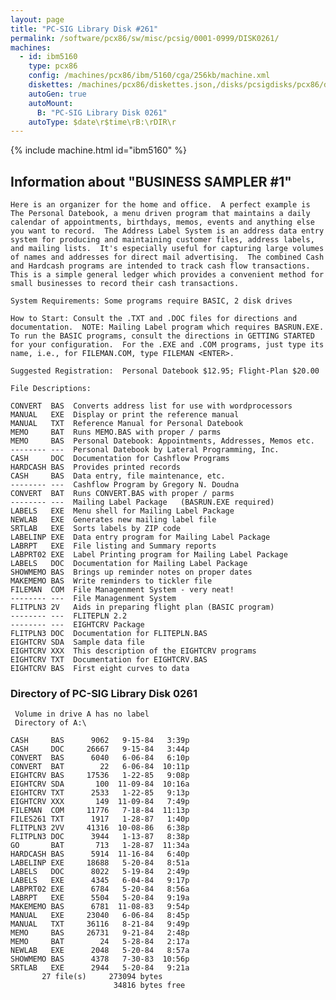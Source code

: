 ```yaml
---
layout: page
title: "PC-SIG Library Disk #261"
permalink: /software/pcx86/sw/misc/pcsig/0001-0999/DISK0261/
machines:
  - id: ibm5160
    type: pcx86
    config: /machines/pcx86/ibm/5160/cga/256kb/machine.xml
    diskettes: /machines/pcx86/diskettes.json,/disks/pcsigdisks/pcx86/diskettes.json
    autoGen: true
    autoMount:
      B: "PC-SIG Library Disk 0261"
    autoType: $date\r$time\rB:\rDIR\r
---
```


{% include machine.html id="ibm5160" %}

## Information about "BUSINESS SAMPLER #1"

    Here is an organizer for the home and office.  A perfect example is
    The Personal Datebook, a menu driven program that maintains a daily
    calendar of appointments, birthdays, memos, events and anything else
    you want to record.  The Address Label System is an address data entry
    system for producing and maintaining customer files, address labels,
    and mailing lists.  It's especially useful for capturing large volumes
    of names and addresses for direct mail advertising.  The combined Cash
    and Hardcash programs are intended to track cash flow transactions.
    This is a simple general ledger which provides a convenient method for
    small businesses to record their cash transactions.
    
    System Requirements: Some programs require BASIC, 2 disk drives
    
    How to Start: Consult the .TXT and .DOC files for directions and
    documentation.  NOTE: Mailing Label program which requires BASRUN.EXE.
    To run the BASIC programs, consult the directions in GETTING STARTED
    for your configuration.  For the .EXE and .COM programs, just type its
    name, i.e., for FILEMAN.COM, type FILEMAN <ENTER>.
    
    Suggested Registration:  Personal Datebook $12.95; Flight-Plan $20.00
    
    File Descriptions:
    
    CONVERT  BAS  Converts address list for use with wordprocessors
    MANUAL   EXE  Display or print the reference manual
    MANUAL   TXT  Reference Manual for Personal Datebook
    MEMO     BAT  Runs MEMO.BAS with proper / parms
    MEMO     BAS  Personal Datebook: Appointments, Addresses, Memos etc.
    -------- ---  Personal Datebook by Lateral Programming, Inc.
    CASH     DOC  Documentation for Cashflow Programs
    HARDCASH BAS  Provides printed records
    CASH     BAS  Data entry, file maintenance, etc.
    -------- ---  Cashflow Program by Gregory N. Doudna
    CONVERT  BAT  Runs CONVERT.BAS with proper / parms
    -------- ---  Mailing Label Package   (BASRUN.EXE required)
    LABELS   EXE  Menu shell for Mailing Label Package
    NEWLAB   EXE  Generates new mailing label file
    SRTLAB   EXE  Sorts labels by ZIP code
    LABELINP EXE  Data entry program for Mailing Label Package
    LABRPT   EXE  File listing and Summary reports
    LABPRT02 EXE  Label Printing program for Mailing Label Package
    LABELS   DOC  Documentation for Mailing Label Package
    SHOWMEMO BAS  Brings up reminder notes on proper dates
    MAKEMEMO BAS  Write reminders to tickler file
    FILEMAN  COM  File Managenment System - very neat!
    -------- ---  File Managenment System
    FLITPLN3 2V   Aids in preparing flight plan (BASIC program)
    -------- ---  FLITEPLN 2.2
    -------- ---  EIGHTCRV Package
    FLITPLN3 DOC  Documentation for FLITEPLN.BAS
    EIGHTCRV SDA  Sample data file
    EIGHTCRV XXX  This description of the EIGHTCRV programs
    EIGHTCRV TXT  Documentation for EIGHTCRV.BAS
    EIGHTCRV BAS  First eight curves to data

### Directory of PC-SIG Library Disk 0261

     Volume in drive A has no label
     Directory of A:\

    CASH     BAS      9062   9-15-84   3:39p
    CASH     DOC     26667   9-15-84   3:44p
    CONVERT  BAS      6040   6-06-84   6:10p
    CONVERT  BAT        22   6-06-84  10:11p
    EIGHTCRV BAS     17536   1-22-85   9:08p
    EIGHTCRV SDA       100  11-09-84  10:16a
    EIGHTCRV TXT      2533   1-22-85   9:13p
    EIGHTCRV XXX       149  11-09-84   7:49p
    FILEMAN  COM     11776   7-18-84  11:13p
    FILES261 TXT      1917   1-28-87   1:40p
    FLITPLN3 2VV     41316  10-08-86   6:38p
    FLITPLN3 DOC      3944   1-13-87   8:38p
    GO       BAT       713   1-28-87  11:34a
    HARDCASH BAS      5914  11-16-84   6:40p
    LABELINP EXE     18688   5-20-84   8:51a
    LABELS   DOC      8022   5-19-84   2:49p
    LABELS   EXE      4345   6-04-84   9:17p
    LABPRT02 EXE      6784   5-20-84   8:56a
    LABRPT   EXE      5504   5-20-84   9:19a
    MAKEMEMO BAS      6781  11-08-83   9:54p
    MANUAL   EXE     23040   6-06-84   8:45p
    MANUAL   TXT     36116   8-21-84   9:49p
    MEMO     BAS     26731   9-21-84   2:48p
    MEMO     BAT        24   5-28-84   2:17a
    NEWLAB   EXE      2048   5-20-84   8:57a
    SHOWMEMO BAS      4378   7-30-83  10:56p
    SRTLAB   EXE      2944   5-20-84   9:21a
           27 file(s)     273094 bytes
                           34816 bytes free
